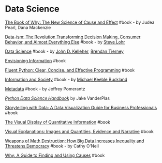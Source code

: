 # Data Science

[The Book of Why: The New Science of Cause and Effect](https://www.goodreads.com/book/show/36204378-the-book-of-why) \#book - by Judea Pearl, Dana Mackenzie

[Data-ism: The Revolution Transforming Decision Making, Consumer Behavior, and Almost Everything Else](https://www.goodreads.com/book/show/21936838-data-ism) \#book - by [Steve Lohr](https://www.goodreads.com/author/show/551434.Steve_Lohr)

[Data Science](https://www.goodreads.com/book/show/36722689-data-science) \#book - by [John D. Kelleher](https://www.goodreads.com/author/show/1794190.John_D_Kelleher), [Brendan Tierney](https://www.goodreads.com/author/show/7328589.Brendan_Tierney)

[Envisioning Information](https://www.goodreads.com/book/show/17745.Envisioning_Information) \#book

[Fluent Python: Clear, Concise, and Effective Programming](https://www.goodreads.com/book/show/22800567-fluent-python) \#book

[Information and Society](https://www.goodreads.com/book/show/31850793-information-and-society) \#book - by [Michael Keeble Buckland](https://www.goodreads.com/author/show/230625.Michael_Keeble_Buckland)

[Metadata](https://www.goodreads.com/book/show/25683269-metadata) \#book - by Jeffrey Pomerantz

[_Python Data Science Handbook_](https://jakevdp.github.io/PythonDataScienceHandbook/) by Jake VanderPlas

[Storytelling with Data: A Data Visualization Guide for Business Professionals](https://www.goodreads.com/book/show/26535513-storytelling-with-data) \#book

[The Visual Display of Quantitative Information](https://www.goodreads.com/book/show/17744.The_Visual_Display_of_Quantitative_Information) \#book

[Visual Explanations: Images and Quantities, Evidence and Narrative](https://www.goodreads.com/book/show/17746.Visual_Explanations) \#book

[Weapons of Math Destruction: How Big Data Increases Inequality and Threatens Democracy](https://www.goodreads.com/book/show/28186015-weapons-of-math-destruction) \#book - by Cathy O'Neil

[Why: A Guide to Finding and Using Causes](https://www.goodreads.com/book/show/27560190-why) \#book

